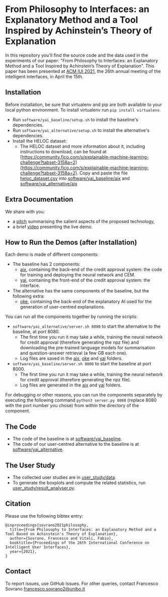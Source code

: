 # From Philosophy to Interfaces: an Explanatory Method and a Tool Inspired by Achinstein’s Theory of Explanation

In this repository you'll find the source code and the data used in the experiments of our paper: "From Philosophy to Interfaces: an Explanatory Method and a Tool Inspired by Achinstein’s Theory of Explanation".
This paper has been presented at [ACM IUI 2021](https://iui.acm.org/2021/), the 26th annual meeting of the intelligent interfaces, in April the 15th.

Installation
-------
Before installation, be sure that virtualenv and pip are both available to your local python environment. To install virtualenv run `pip install virtualenv`.
* Run `software/yai_baseline/setup.sh` to install the baseline's dependencies.
* Run `software/yai_alternative/setup.sh` to install the alternative's dependencies.
* Install the HELOC dataset:
	* The HELOC dataset and more information about it, including instructions to download, can be found at [https://community.fico.com/s/explainable-machine-learning-challenge?tabset-3158a=2](https://community.fico.com/s/explainable-machine-learning-challenge?tabset-3158a=2). Copy and paste the file [heloc_dataset.csv](https://github.com/explainX/explainx/blob/4f125c324c32d9ed475baa425fce650e16074d4d/datasets/heloc_dataset.csv) into [software/yai_baseline/aix](software/yai_baseline/aix) and [software/yai_alternative/aix](software/yai_alternative/aix)

Extra Documentation
-------
We share with you:
* a [pitch](documentation/pitch.pdf) summarising the salient aspects of the proposed technology, 
* a brief [video](documentation/demo-presentation.mkv) presenting the live demo.

How to Run the Demos (after Installation)
-------
Each demo is made of different components:
* The baseline has 2 components:
	* [aix](software/yai_baseline/aix), containing the back-end of the credit approval system: the code for training and deploying the neural network and CEM.
	* [yai](software/yai_baseline/yai), containing the front-end of the credit approval system: the interface.
* The alternative has the same components of the baseline, but the following extra:
	* [oke](software/yai_alternative/oke), containing the back-end of the explanatory AI used for the generation of user-centred explanations.

You can run all the components together by running the scripts:
* `software/yai_alternative/server.sh 8080` to start the alternative to the baseline, at port 8080. 
	* The first time you run it may take a while, training the neural network for credit approval (therefore generating the npz file) and downloading the pre-trained language models for summarisation and question-answer retrieval (a few GB each one). 
	* Log files are saved in the [aix](software/yai_alternative/aix), [oke](software/yai_alternative/oke) and [yai](software/yai_alternative/yai) folders.
* `software/yai_baseline/server.sh 8000` to start the baseline at port 8000. 
	* The first time you run it may take a while, training the neural network for credit approval (therefore generating the npz file). 
	* Log files are generated in the [aix](software/yai_baseline/aix) and [yai](software/yai_baseline/yai) folders.

For debugging or other reasons, you can run the components separately by executing the following command `python3 server.py 8080` (replace 8080 with the port number you chose) from within the directory of the component.

The Code
-------
* The code of the baseline is at [software/yai_baseline](software/yai_baseline).
* The code of our user-centred alternative to the baseline is at [software/yai_alternative](software/yai_alternative).

The User Study
-------
* The collected user studies are in [user_study/data](user_study/data).
* To generate the boxplots and compute the related statistics, run [user_study/result_analyser.py](user_study/result_analyser.py).

Citation
-------

Please use the following bibtex entry:
```
@inproceedings{sovrano2021philosophy,
  title={From Philosophy to Interfaces: an Explanatory Method and a Tool Based on Achinstein's Theory of Explanation},
  author={Sovrano, Francesco and Vitali, Fabio},
  booktitle={Proceedings of the 26th International Conference on Intelligent User Interfaces},
  year={2021},
}
```

Contact
-------

To report issues, use GitHub Issues. For other queries, contact Francesco Sovrano <francesco.sovrano2@unibo.it>
